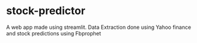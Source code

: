 # stock-predictor
A web app made using streamlit. Data Extraction done using Yahoo finance and stock predictions using Fbprophet
